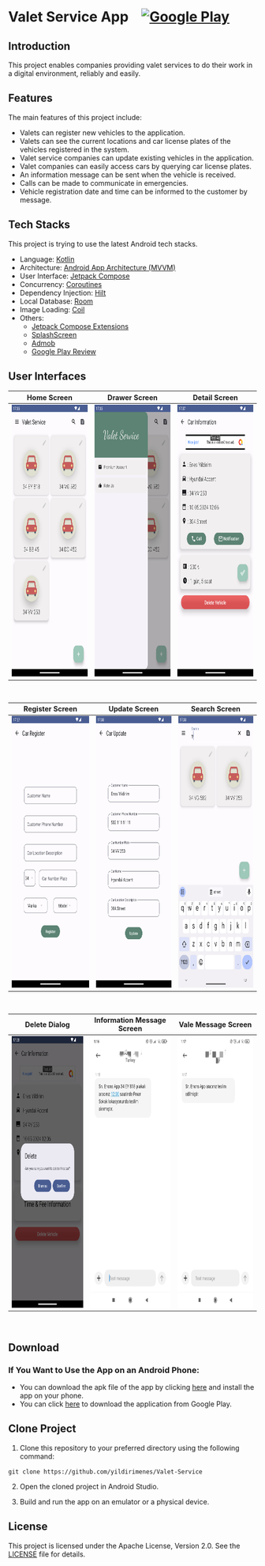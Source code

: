 # Valet Service App &nbsp;&nbsp; <a href="https://play.google.com/store/apps/details?id=com.enons.vehicleapp"><img src="https://upload.wikimedia.org/wikipedia/commons/7/78/Google_Play_Store_badge_EN.svg" alt="Google Play" style="width:100px;"/></a>


## Introduction
This project enables companies providing valet services to do their work in a digital environment, reliably and easily.

## Features

The main features of this project include:

- Valets can register new vehicles to the application.
-	Valets can see the current locations and car license plates of the vehicles registered in the system.
-	Valet service companies can update existing vehicles in the application.
-	Valet companies can easily access cars by querying car license plates.
-   An information message can be sent when the vehicle is received.
-   Calls can be made to communicate in emergencies.
-   Vehicle registration date and time can be informed to the customer by message.


## Tech Stacks

This project is trying to use the latest Android tech stacks.

- Language: [Kotlin](https://kotlinlang.org)
- Architecture: [Android App Architecture (MVVM) ](https://developer.android.com/topic/architecture)
- User Interface: [Jetpack Compose](https://developer.android.com/jetpack/compose)
- Concurrency: [Coroutines](https://kotlinlang.org/docs/coroutines-overview.html)
- Dependency Injection: [Hilt](https://developer.android.com/training/dependency-injection/hilt-android)
- Local Database: [Room](https://developer.android.com/training/data-storage/room)
- Image Loading: [Coil](https://coil-kt.github.io) 
- Others:
  - [Jetpack Compose Extensions](https://google.github.io/accompanist)
  - [SplashScreen](https://developer.android.com/develop/ui/views/launch/splash-screen)
  - [Admob](https://admob.google.com/intl/tr/home/)
  - [Google Play Review](https://developer.android.com/guide/playcore/in-app-review)
  
## User Interfaces
| Home Screen | Drawer Screen | Detail Screen |
| ----- | ------------ | ------------ |
|<img src="images/category_page.png" width="250" height="550">|<img src="images/drawer_page.png" width="250" height="550">|<img src="images/car_detail.png" width="250" height="550">|

</br>

| Register Screen | Update Screen | Search Screen |
| ----- | ------------ | ------------ |
|<img src="images/car_register.png" width="250" height="550">|<img src="images/car_update.png" width="250" height="550">|<img src="images/car_search.png" width="250" height="550">|

</br>

| Delete Dialog | Information Message Screen | Vale Message Screen |
| ----- | ------------ | ------------ |
|<img src="images/car_delete.png" width="250" height="550">|<img src="images/car_information_message.jpeg" width="250" height="550">|<img src="images/vale_message.jpeg" width="250" height="550">|

</br>

## Download

### If You Want to Use the App on an Android Phone:

* You can download the apk file of the app by clicking [here](https://drive.google.com/drive/folders/18cOxlrR9eJNvtUxZmmBriI-itHjHCdRg?usp=sharing) and install the app on your phone.
* You can click [here](https://play.google.com/store/apps/details?id=com.enons.vehicleapp) to download the application from Google Play.

## Clone Project

1. Clone this repository to your preferred directory using the following command:

```
git clone https://github.com/yildirimenes/Valet-Service
```
2. Open the cloned project in Android Studio.

3. Build and run the app on an emulator or a physical device.


## License
This project is licensed under the Apache License, Version 2.0. See the [LICENSE](LICENSE) file for details.
